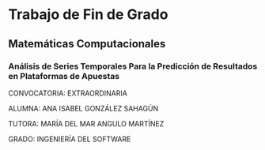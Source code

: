 # Trabajo de Fin de Grado
## Matemáticas Computacionales
### Análisis de Series Temporales Para la Predicción de Resultados en Plataformas de Apuestas

CONVOCATORIA: EXTRAORDINARIA

ALUMNA: ANA ISABEL GONZÁLEZ SAHAGÚN  

TUTORA: MARÍA DEL MAR ANGULO MARTÍNEZ

GRADO: INGENIERÍA DEL SOFTWARE 
